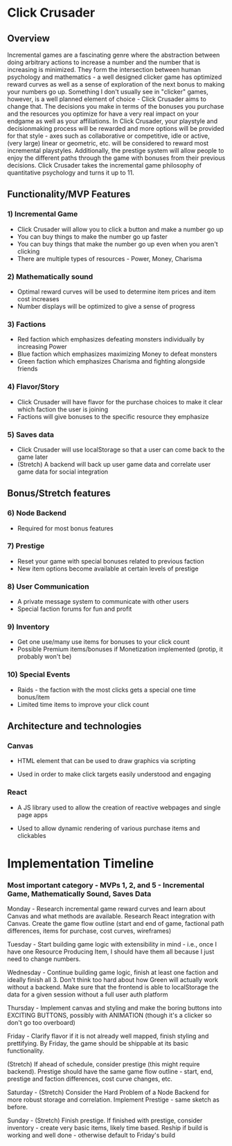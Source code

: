 # Click Crusader

## Overview

Incremental games are a fascinating genre where the abstraction between doing arbitrary actions to increase a number and the number that is increasing is minimized. They form the intersection between human psychology and mathematics - a well designed clicker game has optimized reward curves as well as a sense of exploration of the next bonus to making your numbers go up.  Something I don't usually see in "clicker" games, however, is a well planned element of choice - Click Crusader aims to change that.  The decisions you make in terms of the bonuses you purchase and the resources you optimize for have a very real impact on your endgame as well as your affiliations.  In Click Crusader, your playstyle and decisionmaking process will be rewarded and more options will be provided for that style - axes such as collaborative or competitive, idle or active, (very large) linear or geometric, etc. will be considered to reward most incremental playstyles.  Additionally, the prestige system will allow people to enjoy the different paths through the game with bonuses from their previous decisions.  Click Crusader takes the incremental game philosophy of quantitative psychology and turns it up to 11.

## Functionality/MVP Features
### 1) Incremental Game
 - Click Crusader will allow you to click a button and make a number go up
 - You can buy things to make the number go up faster
 - You can buy things that make the number go up even when you aren't clicking
 - There are multiple types of resources - Power, Money, Charisma

### 2) Mathematically sound
  - Optimal reward curves will be used to determine item prices and item cost increases
  - Number displays will be optimized to give a sense of progress

### 3) Factions
  - Red faction which emphasizes defeating monsters individually by increasing Power
  - Blue faction which emphasizes maximizing Money to defeat monsters
  - Green faction which emphasizes Charisma and fighting alongside friends

### 4) Flavor/Story
 - Click Crusader will have flavor for the purchase choices to make it clear which faction the user is joining
 - Factions will give bonuses to the specific resource they emphasize

### 5) Saves data
  - Click Crusader will use localStorage so that a user can come back to the game later
  - (Stretch) A backend will back up user game data and correlate user game data for social integration

## Bonus/Stretch features
### 6) Node Backend
 - Required for most bonus features

### 7) Prestige
  - Reset your game with special bonuses related to previous faction
  - New item options become available at certain levels of prestige


### 8) User Communication
  - A private message system to communicate with other users
  - Special faction forums for fun and profit

### 9) Inventory
  - Get one use/many use items for bonuses to your click count
  - Possible Premium items/bonuses if Monetization implemented (protip, it probably won't be)

### 10) Special Events
  - Raids - the faction with the most clicks gets a special one time bonus/item
  - Limited time items to improve your click count

## Architecture and technologies
### Canvas
- HTML element that can be used to draw graphics via scripting

- Used in order to make click targets easily understood and engaging

### React
- A JS library used to allow the creation of reactive webpages and single page apps

- Used to allow dynamic rendering of various purchase items and clickables

# Implementation Timeline
### Most important category - MVPs 1, 2, and 5 - Incremental Game, Mathematically Sound, Saves Data

Monday - Research incremental game reward curves and learn about Canvas and what methods are available.  Research React integration with Canvas.  Create the game flow outline (start and end of game, factional path differences, items for purchase, cost curves, wireframes)

Tuesday - Start building game logic with extensibility in mind - i.e., once I have one Resource Producing Item, I should have them all because I just need to change numbers.

Wednesday - Continue building game logic, finish at least one faction and ideally finish all 3.  Don't think too hard about how Green will actually work without a backend.  Make sure that the frontend is able to localStorage the data for a given session without a full user auth platform

Thursday - Implement canvas and styling and make the boring buttons into EXCITING BUTTONS, possibly with ANIMATION (though it's a clicker so don't go too overboard)

Friday - Clarify flavor if it is not already well mapped, finish styling and prettifying.  By Friday, the game should be shippable at its basic functionality.  

(Stretch) If ahead of schedule, consider prestige (this might require backend).  Prestige should have the same game flow outline - start, end, prestige and faction differences, cost curve changes, etc.

Saturday - (Stretch) Consider the Hard Problem of a Node Backend for more robust storage and correlation.  Implement Prestige - same sketch as before.

Sunday - (Stretch) Finish prestige.  If finished with prestige, consider inventory - create very basic items, likely time based.  Reship if build is working and well done - otherwise default to Friday's build


